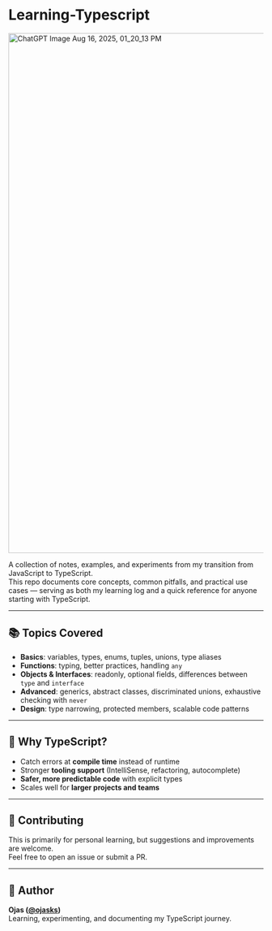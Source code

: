 # Learning-Typescript

<img width="1536" height="1024" alt="ChatGPT Image Aug 16, 2025, 01_20_13 PM" src="https://github.com/user-attachments/assets/7d66a01b-f21f-4723-b988-e8fefcc18b2f" />

A collection of notes, examples, and experiments from my transition from JavaScript to TypeScript.  
This repo documents core concepts, common pitfalls, and practical use cases — serving as both my learning log and a quick reference for anyone starting with TypeScript.

---

## 📚 Topics Covered
- **Basics**: variables, types, enums, tuples, unions, type aliases  
- **Functions**: typing, better practices, handling `any`  
- **Objects & Interfaces**: readonly, optional fields, differences between `type` and `interface`  
- **Advanced**: generics, abstract classes, discriminated unions, exhaustive checking with `never`  
- **Design**: type narrowing, protected members, scalable code patterns  

---

## 🚀 Why TypeScript?
- Catch errors at **compile time** instead of runtime  
- Stronger **tooling support** (IntelliSense, refactoring, autocomplete)  
- **Safer, more predictable code** with explicit types  
- Scales well for **larger projects and teams**  

---

## 🤝 Contributing
This is primarily for personal learning, but suggestions and improvements are welcome.  
Feel free to open an issue or submit a PR.

---

## 👤 Author
**Ojas ([@ojasks](https://github.com/ojasks))**  
Learning, experimenting, and documenting my TypeScript journey.
